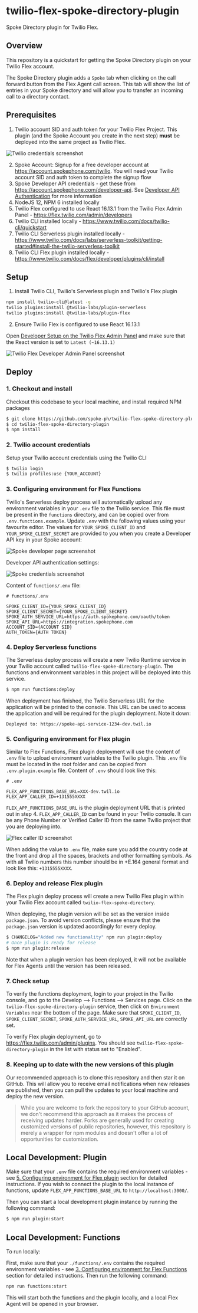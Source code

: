 # twilio-flex-spoke-directory-plugin

Spoke Directory plugin for Twilio Flex.

## Overview

This repository is a quickstart for getting the Spoke Directory plugin on your Twilio Flex account.

The Spoke Directory plugin adds a `Spoke` tab when clicking on the call forward button from the Flex Agent call screen. This tab will show the list of entries in your Spoke directory and will allow you to transfer an incoming call to a directory contact.

## Prerequisites

1. Twilio account SID and auth token for your Twilio Flex Project.  This plugin (and the Spoke Account you create in the next step) **must** be deployed into the same project as Twilio Flex.

![Twilio credentials screenshot](screenshots/TwilioCredentials.png)

2. Spoke Account: Signup for a free developer account at https://account.spokephone.com/twilio. You will need your Twilio account SID and auth token to complete the signup flow
3. Spoke Developer API credentials - get these from https://account.spokephone.com/developer-api. See [Developer API Authentication](https://developer.spokephone.com/#section/Authentication) for more information
4. NodeJS 12, NPM 6 installed locally
5. Twilio Flex configured to use React 16.13.1 from the Twilio Flex Admin Panel - https://flex.twilio.com/admin/developers
5. Twilio CLI installed locally - https://www.twilio.com/docs/twilio-cli/quickstart
6. Twilio CLI Serverless plugin installed locally - https://www.twilio.com/docs/labs/serverless-toolkit/getting-started#install-the-twilio-serverless-toolkit
7. Twilio CLI Flex plugin installed locally - https://www.twilio.com/docs/flex/developer/plugins/cli/install

## Setup

1. Install Twilio CLI, Twilio's Serverless plugin and Twilio's Flex plugin

```bash
npm install twilio-cli@latest -g
twilio plugins:install @twilio-labs/plugin-serverless
twilio plugins:install @twilio-labs/plugin-flex
```

2. Ensure Twilio Flex is configured to use React 16.13.1

Open [Developer Setup on the Twilio Flex Admin Panel](https://flex.twilio.com/admin/developers) and make sure that the React version is set to `Latest (~16.13.1)`

![Twilio Flex Developer Admin Panel screenshot](screenshots/FlexDeveloperSetupReact.png)

## Deploy

### 1. Checkout and install

Checkout this codebase to your local machine, and install required NPM packages

```bash
$ git clone https://github.com/spoke-ph/twilio-flex-spoke-directory-plugin.git
$ cd twilio-flex-spoke-directory-plugin
$ npm install
```

### 2. Twilio account credentials

Setup your Twilio account credentials using the Twilio CLI

```bash
$ twilio login
$ twilio profiles:use {YOUR_ACCOUNT}
```

### 3. Configuring environment for Flex Functions

Twilio's Serverless deploy process will automatically upload any environment variables in your `.env` file to the Twilio service.
This file must be present in the `functions` directory, and can be copied over from `.env.functions.example`. Update `.env` with the following values using your favourite editor. The values for `YOUR_SPOKE_CLIENT_ID` and `YOUR_SPOKE_CLIENT_SECRET` are provided to you when you create a Developer API key in your Spoke account:  

![Spoke developer page screenshot](screenshots/SpokeDeveloperPage.png)

Developer API authentication settings:

![Spoke credentials screenshot](screenshots/SpokeCredentials.png)

Content of `functions/.env` file:
```
# functions/.env

SPOKE_CLIENT_ID={YOUR_SPOKE_CLIENT_ID}
SPOKE_CLIENT_SECRET={YOUR_SPOKE_CLIENT_SECRET}
SPOKE_AUTH_SERVICE_URL=https://auth.spokephone.com/oauth/token
SPOKE_API_URL=https://integration.spokephone.com
ACCOUNT_SID={ACCOUNT SID}
AUTH_TOKEN={AUTH TOKEN}
```

### 4. Deploy Serverless functions

The Serverless deploy process will create a new Twilio Runtime service in your Twilio account called `twilio-flex-spoke-directory-plugin`.  The functions and environment variables in this project will be deployed into this service.

```bash
$ npm run functions:deploy
```
When deployment has finished, the Twilio Serverless URL for the application will be printed to the console. This URL can be used to access the application and will be required for the plugin deployment. Note it down:

`Deployed to: https://spoke-api-service-1234-dev.twil.io`

### 5. Configuring environment for Flex plugin

Similar to Flex Functions, Flex plugin deployment will use the content of `.env` file to upload environment variables to the Twilio plugin. This `.env` file must be located in the root folder and can be copied from `.env.plugin.example` file. Content of `.env` should look like this:
```
# .env

FLEX_APP_FUNCTIONS_BASE_URL=XXX-dev.twil.io
FLEX_APP_CALLER_ID=+131555XXXX
```
`FLEX_APP_FUNCTIONS_BASE_URL` is the plugin deployment URL that is printed out in step 4.
`FLEX_APP_CALLER_ID` can be found in your Twilio console. It can be any Phone Number or Verified Caller ID from the same Twilio project that you are deploying into.

![Flex caller ID screenshot](screenshots/FlexCallerId.png)

When adding the value to `.env` file, make sure you add the country code at the front and drop all the spaces, brackets and other formatting symbols. As with all Twilio numbers this number should be in +E.164 general format and look like this: `+1315555XXXX`.

### 6. Deploy and release Flex plugin

The Flex plugin deploy process will create a new Twilio Flex plugin within your Twilio Flex account called `twilio-flex-spoke-directory`.

When deploying, the plugin version will be set as the version inside `package.json`. To avoid version conflicts, please ensure that the `package.json` version is updated accordingly for every deploy.

```bash
$ CHANGELOG="Added new functionality" npm run plugin:deploy
# Once plugin is ready for release
$ npm run plugin:release
```

Note that when a plugin version has been deployed, it will not be available for Flex Agents until the version has been released.

### 7. Check setup

To verify the functions deployment, login to your project in the Twilio console, and go to the Develop --> Functions --> Services page. Click on the `twilio-flex-spoke-directory-plugin` service, then click on `Environment Variables` near the bottom of the page. Make sure that `SPOKE_CLIENT_ID`, `SPOKE_CLIENT_SECRET`, `SPOKE_AUTH_SERVICE_URL`, `SPOKE_API_URL` are correctly set.

To verify Flex plugin deployment, go to https://flex.twilio.com/admin/plugins. You should see `twilio-flex-spoke-directory-plugin` in the list with status set to "Enabled".

### 8. Keeping up to date with the new versions of this plugin

Our recommended approach is to clone this repository and then star it on GitHub. This will allow you to receive email notifications when new releases are published, then you can pull the updates to your local machine and deploy the new version.

> While you are welcome to fork the repository to your GitHub account, we don't recommend this approach as it makes the process of receiving updates harder. Forks are generally used for creating customized versions of public repositories, however, this repository is merely a wrapper for npm modules and doesn't offer a lot of opportunities for customization.


## Local Development: Plugin

Make sure that your `.env` file contains the required environment variables - see [5. Configuring environment for Flex plugin](#5-configuring-environment-for-flex-plugin) section for detailed instructions. If you wish to connect the plugin to the local instance of functions, update `FLEX_APP_FUNCTIONS_BASE_URL` to `http://localhost:3000/`.

Then you can start a local development plugin instance by running the following command:

```bash
$ npm run plugin:start
```

## Local Development: Functions

To run locally:

First, make sure that your `./functions/.env` contains the required environment variables - see [3. Configuring environment for Flex Functions](#3-configuring-environment-for-flex-functions) section for detailed instructions. Then run the following command:

```bash
npm run functions:start
```

This will start both the functions and the plugin locally, and a local Flex Agent will be opened in your browser.
